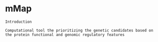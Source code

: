 # mMap
    Introduction

    Computational tool the prioritizing the genetic candidates based on the protein functional and genomic regulatory features
